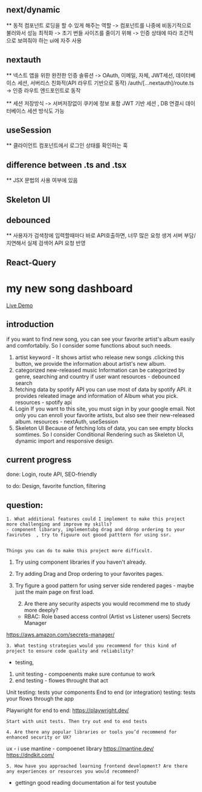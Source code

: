 ## next/dynamic

\*\* 동적 컴포넌트 로딩을 할 수 있게 해주는 역할 -> 컴포넌트를 나중에 비동기적으로 불러와서 성능 최적화 -> 초기 번들 사이즈를 줄이기 위해 -> 인증 상태에 따라 조건적으로 보여줘야 하는 ui에 자주 사용

## nextauth

\*\* 넥스트 앱을 위한 완전한 인증 솔류션 -> OAuth, 이메일, 자체, JWT세선, 데이터베이스 세션, 서버리스 친화적(API 라우트 기반으로 동작)
/auth/[...nextauth]/route.ts -> 인증 라우트 엔드포인트로 동작

\*\* 세션 저장방식 -> 서버저장없이 쿠키에 정보 포함 JWT 기반 세션
, DB 연결시 데이터베이스 세션 방식도 가능

## useSession

\*\* 클라이언트 컴포넌트에서 로그인 상태를 확인하는 훅

## difference between .ts and .tsx

\*\* JSX 문법의 사용 여부에 있음

## Skeleton UI

## debounced

\*\* 사용자가 검색창에 입력할때마다 바로 API호출하면, 너무 많은 요청 생겨 서버 부담/ 지연해서 실제 검색어 API 요청 반영

## React-Query

# my new song dashboard

[Live Demo](https://secondchap.vercel.app/)

## introduction

if you want to find new song, you can see your favorite artist's album easily and comfortabily. So I consider some functions about such needs.

1. artist keyword -
   It shows artist who release new songs .clicking this button, we provide the information about artist's new album.
2. categorized new-released music
   Information can be categorized by genre, searching and country if user want
   resources - debounced search
3. fetching data by spotify API
   you can use most of data by spotify API. it provides releated image and information of Album what you pick.
   resources - spotify api
4. Login
   If you want to this site, you must sign in by your google email. Not only you can enroll your favorite artists, but also see their new-released album.
   resources - nextAuth, useSession
5. Skeleton UI
   Because of fetching lots of data, you can see empty blocks somtimes.
   So I consider Conditional Rendering such as Skeleton UI, dynamic import and responsive design.

## current progress

done: Login, route API, SEO-friendly

to do: Design, favorite function, filtering

## question:

    1. What additional features could I implement to make this project more challenging and improve my skills?
    - component libarary, implementubg drag and ddrop ordering to your favirutes  , try to figuure out goood patttern for using ssr.


    Things you can do to make this project more difficult.

1. Try using component libraries if you haven't already.
2. Try adding Drag and Drop ordering to your favorites pages.
3. Try figure a good pattern for using server side rendered pages - maybe just the main page on first load.

   2. Are there any security aspects you would recommend me to study more deeply?

   - RBAC: Role based access control (Artist vs Listener users)
     Secrets Manager

https://aws.amazon.com/secrets-manager/

    3. What testing strategies would you recommend for this kind of project to ensure code quality and reliability?

- testing,

1. unit testing - compoenents make sure contunue to work
2. end testing - flowes throught that act

Unit testing: tests your components
End to end (or integration) testing: tests your flows through the app

Playwright for end to end: https://playwright.dev/

    Start with unit tests. Then try out end to end tests

    4. Are there any popular libraries or tools you’d recommend for enhanced security or UX?

ux - i use mantine - compoenet library
https://mantine.dev/
https://dndkit.com/

    5. How have you approached learning frontend development? Are there any experiences or resources you would recommend?

- gettingn good reading documentation
  ai for test
  youtube
